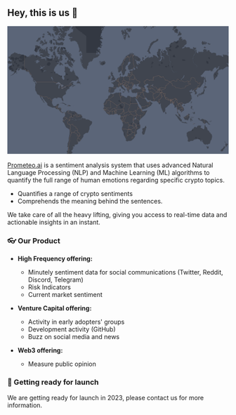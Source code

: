## Hey, this is us 👋

![World Image](https://github.com/PROMETEO-AI/.github/blob/main/profile/assets/landing.png?raw=true)

[Prometeo.ai](https://prometeo.ai) is a sentiment analysis system that uses advanced Natural Language Processing (NLP) and Machine Learning (ML) algorithms to quantify the full range of human emotions regarding specific crypto topics. 
- Quantifies a range of crypto sentiments 
- Comprehends the meaning behind the sentences. 

We take care of all the heavy lifting, giving you access to real-time data and actionable insights in an instant.

### 👓 Our Product

- **High Frequency offering:** 
    - Minutely sentiment data for social communications (Twitter, Reddit, Discord, Telegram)
    - Risk Indicators
    - Current market sentiment

- **Venture Capital offering:** 
    - Activity in early adopters' groups
    - Development activity (GitHub)
    - Buzz on social media and news

- **Web3 offering:**
    - Measure public opinion


### 🍿 Getting ready for launch

We are getting ready for launch in 2023, please contact us for more information.



